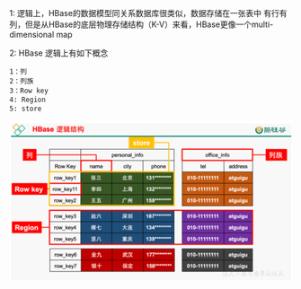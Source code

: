 1: 逻辑上，HBase的数据模型同关系数据库很类似，数据存储在一张表中
    有行有列，但是从HBase的底层物理存储结构（K-V）来看，HBase更像一个multi-dimensional map

2: HBase 逻辑上有如下概念
    
    1：列
    2：列族
    3：Row key
    4: Region
    5: store


![](.HBase逻辑结构_images/f7d4cf03.png)

